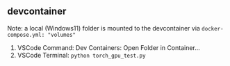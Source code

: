 
## devcontainer
Note: a local (Windows11) folder is mounted to the devcontainer via `docker-compose.yml: "volumes" `

1. VSCode Command: Dev Containers: Open Folder in Container...
2. VSCode Terminal: `python torch_gpu_test.py`

